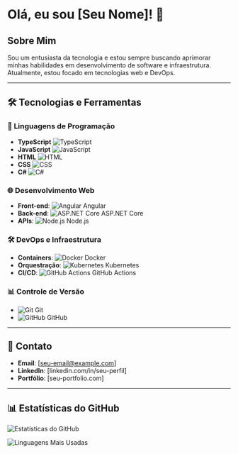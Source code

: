 # Olá, eu sou [Seu Nome]! 👋

## Sobre Mim
Sou um entusiasta da tecnologia e estou sempre buscando aprimorar minhas habilidades em desenvolvimento de software e infraestrutura. Atualmente, estou focado em tecnologias web e DevOps.

---

## 🛠️ Tecnologias e Ferramentas
### 🔬 Linguagens de Programação
- **TypeScript** ![TypeScript](https://cdn.jsdelivr.net/gh/devicons/devicon/icons/typescript/typescript-original.svg)
- **JavaScript** ![JavaScript](https://cdn.jsdelivr.net/gh/devicons/devicon/icons/javascript/javascript-original.svg)
- **HTML** ![HTML](https://cdn.jsdelivr.net/gh/devicons/devicon/icons/html5/html5-original.svg)
- **CSS** ![CSS](https://cdn.jsdelivr.net/gh/devicons/devicon/icons/css3/css3-original.svg)
- **C#** ![C#](https://cdn.jsdelivr.net/gh/devicons/devicon/icons/csharp/csharp-original.svg)

### 🌐 Desenvolvimento Web
- **Front-end**: ![Angular](https://cdn.jsdelivr.net/gh/devicons/devicon/icons/angularjs/angularjs-original.svg) Angular
- **Back-end**: ![ASP.NET Core](https://cdn.jsdelivr.net/gh/devicons/devicon/icons/dot-net/dot-net-original.svg) ASP.NET Core
- **APIs**: ![Node.js](https://cdn.jsdelivr.net/gh/devicons/devicon/icons/nodejs/nodejs-original.svg) Node.js

### 🛠 DevOps e Infraestrutura
- **Containers**: ![Docker](https://cdn.jsdelivr.net/gh/devicons/devicon/icons/docker/docker-original.svg) Docker
- **Orquestração**: ![Kubernetes](https://cdn.jsdelivr.net/gh/devicons/devicon/icons/kubernetes/kubernetes-plain.svg) Kubernetes
- **CI/CD**: ![GitHub Actions](https://cdn.jsdelivr.net/gh/devicons/devicon/icons/github/github-original.svg) GitHub Actions

### 📊 Controle de Versão
- ![Git](https://cdn.jsdelivr.net/gh/devicons/devicon/icons/git/git-original.svg) Git
- ![GitHub](https://cdn.jsdelivr.net/gh/devicons/devicon/icons/github/github-original.svg) GitHub

---

## 💌 Contato
- **Email**: [seu-email@example.com]
- **LinkedIn**: [linkedin.com/in/seu-perfil]
- **Portfólio**: [seu-portfolio.com]

---

## 📊 Estatísticas do GitHub
![Estatísticas do GitHub](https://github-readme-stats.vercel.app/api?username=seu-usuario&show_icons=true&theme=radical)

![Linguagens Mais Usadas](https://github-readme-stats.vercel.app/api/top-langs/?username=seu-usuario&layout=compact&theme=radical)

